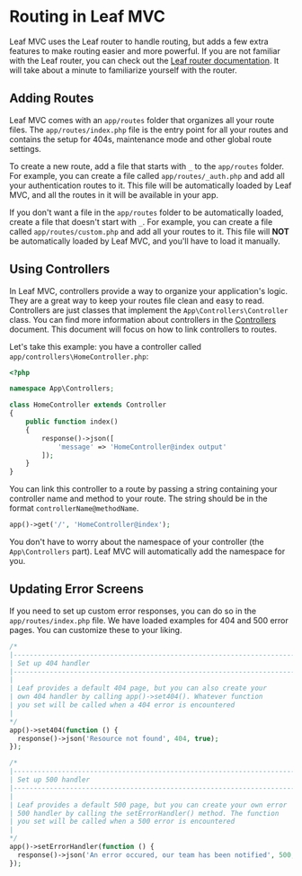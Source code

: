 # Routing in Leaf MVC

Leaf MVC uses the Leaf router to handle routing, but adds a few extra features to make routing easier and more powerful. If you are not familiar with the Leaf router, you can check out the [Leaf router documentation](/docs/routing/). It will take about a minute to familiarize yourself with the router.

## Adding Routes

Leaf MVC comes with an `app/routes` folder that organizes all your route files. The `app/routes/index.php` file is the entry point for all your routes and contains the setup for 404s, maintenance mode and other global route settings.

To create a new route, add a file that starts with `_` to the `app/routes` folder. For example, you can create a file called `app/routes/_auth.php` and add all your authentication routes to it. This file will be automatically loaded by Leaf MVC, and all the routes in it will be available in your app.

If you don't want a file in the `app/routes` folder to be automatically loaded, create a file that doesn't start with `_`. For example, you can create a file called `app/routes/custom.php` and add all your routes to it. This file will **NOT** be automatically loaded by Leaf MVC, and you'll have to load it manually.

## Using Controllers

In Leaf MVC, controllers provide a way to organize your application's logic. They are a great way to keep your routes file clean and easy to read. Controllers are just classes that implement the `App\Controllers\Controller` class. You can find more information about controllers in the [Controllers](/docs/mvc/controllers) document. This document will focus on how to link controllers to routes.

Let's take this example: you have a controller called `app/controllers\HomeController.php`:

```php
<?php

namespace App\Controllers;

class HomeController extends Controller
{
    public function index()
    {
        response()->json([
            'message' => 'HomeController@index output'
        ]);
    }
}
```

You can link this controller to a route by passing a string containing your controller name and method to your route. The string should be in the format `controllerName@methodName`.

```php
app()->get('/', 'HomeController@index');
```

You don't have to worry about the namespace of your controller (the `App\Controllers` part). Leaf MVC will automatically add the namespace for you.

## Updating Error Screens

If you need to set up custom error responses, you can do so in the `app/routes/index.php` file. We have loaded examples for 404 and 500 error pages. You can customize these to your liking.

```php
/*
|--------------------------------------------------------------------------
| Set up 404 handler
|--------------------------------------------------------------------------
|
| Leaf provides a default 404 page, but you can also create your
| own 404 handler by calling app()->set404(). Whatever function
| you set will be called when a 404 error is encountered
|
*/
app()->set404(function () {
  response()->json('Resource not found', 404, true);
});

/*
|--------------------------------------------------------------------------
| Set up 500 handler
|--------------------------------------------------------------------------
|
| Leaf provides a default 500 page, but you can create your own error
| 500 handler by calling the setErrorHandler() method. The function
| you set will be called when a 500 error is encountered
|
*/
app()->setErrorHandler(function () {
  response()->json('An error occured, our team has been notified', 500, true);
});
```
